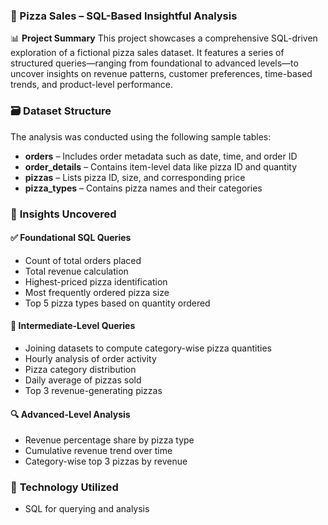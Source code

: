 ### 🍕 Pizza Sales – SQL-Based Insightful Analysis

📊 **Project Summary**
This project showcases a comprehensive SQL-driven exploration of a fictional pizza sales dataset. It features a series of structured queries—ranging from foundational to advanced levels—to uncover insights on revenue patterns, customer preferences, time-based trends, and product-level performance.

### 🗃️ **Dataset Structure**

The analysis was conducted using the following sample tables:

* **orders** – Includes order metadata such as date, time, and order ID
* **order\_details** – Contains item-level data like pizza ID and quantity
* **pizzas** – Lists pizza ID, size, and corresponding price
* **pizza\_types** – Contains pizza names and their categories

### 🧠 **Insights Uncovered**

#### ✅ **Foundational SQL Queries**

* Count of total orders placed
* Total revenue calculation
* Highest-priced pizza identification
* Most frequently ordered pizza size
* Top 5 pizza types based on quantity ordered

#### 🚀 **Intermediate-Level Queries**

* Joining datasets to compute category-wise pizza quantities
* Hourly analysis of order activity
* Pizza category distribution
* Daily average of pizzas sold
* Top 3 revenue-generating pizzas

#### 🔍 **Advanced-Level Analysis**

* Revenue percentage share by pizza type
* Cumulative revenue trend over time
* Category-wise top 3 pizzas by revenue

### 🧰 **Technology Utilized**

* SQL for querying and analysis
